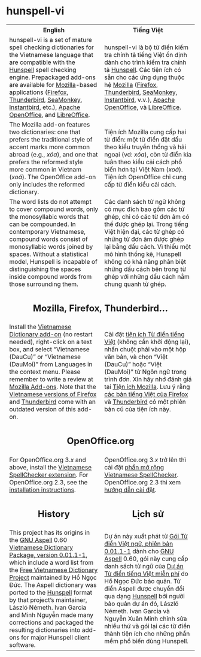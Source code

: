 hunspell-vi
===========

<table>
<tr>
<th>English</th><th>Tiếng Việt</th>
</tr>
<tr>
<td>hunspell-vi is a set of mature spell checking dictionaries for the Vietnamese language that are compatible with the <a href="http://hunspell.sourceforge.net/">Hunspell</a> spell checking engine. Prepackaged add-ons are available for <a href="https://www.mozilla.org/en-US/">Mozilla</a>-based applications (<a href="https://www.mozilla.org/en-US/firefox/">Firefox</a>, <a href="https://www.mozilla.org/en-US/thunderbird/">Thunderbird</a>, <a href="http://www.seamonkey-project.org/">SeaMonkey</a>, <a href="http://www.instantbird.com/">Instantbird</a>, etc.), <a href="http://www.openoffice.org/">Apache OpenOffice</a>, and <a href="https://www.libreoffice.org/">LibreOffice</a>.</td>
<td>hunspell-vi là bộ từ điển kiểm tra chính tả tiếng Việt ổn định dành cho trình kiểm tra chính tả <a href="http://hunspell.sourceforge.net/">Hunspell</a>. Các tiện ích có sẵn cho các ứng dụng thuộc hệ <a href="https://www.mozilla.org/vi/">Mozilla</a> (<a href="https://www.mozilla.org/vi/firefox/">Firefox</a>, <a href="https://www.mozilla.org/vi/thunderbird/">Thunderbird</a>, <a href="http://www.seamonkey-project.org/">SeaMonkey</a>, <a href="http://www.instantbird.com/">Instantbird</a>, v.v.), <a href="http://www.openoffice.org/vi/">Apache OpenOffice</a>, và <a href="https://vi.libreoffice.org/">LibreOffice</a>.</td>
</tr>
<tr>
<td>The Mozilla add-on features two dictionaries: one that prefers the traditional style of accent marks more common abroad (e.g., <i>xóa</i>), and one that prefers the reformed style more common in Vietnam (<i>xoá</i>). The OpenOffice add-on only includes the reformed dictionary.</td>
<td>Tiện ích Mozilla cung cấp hai từ điển: một từ điển đặt dấu theo kiểu truyền thống và hải ngoại (vd: <i>xóa</i>), còn từ điển kia tuân theo kiểu cải cách phổ biến hơn tại Việt Nam (<i>xoá</i>). Tiện ích OpenOffice chỉ cung cấp từ điển kiểu cải cách.</td>
</tr>
<tr>
<td>The word lists do not attempt to cover compound words, only the monosyllabic words that can be compounded. In contemporary Vietnamese, compound words consist of monosyllabic words joined by spaces. Without a statistical model, Hunspell is incapable of distinguishing the spaces inside compound words from those surrounding them.</td>
<td>Các danh sách từ ngữ không có mục đích bao gồm các từ ghép, chỉ có các từ đơn âm có thể được ghép lại. Trong tiếng Việt hiện đại, các từ ghép có những từ đơn âm được ghép lại bằng dấu cách. Vì thiếu một mô hình thống kê, Hunspell không có khả năng phân biệt những dấu cách bên trong từ ghép với những dấu cách nằm chung quanh từ ghép.</td>
</tr>
<tr>
<td align="center" colspan="2"><h2>Mozilla, Firefox, Thunderbird…</h2></td>
</tr>
<tr>
<td>Install the <a href="https://addons.mozilla.org/en-US/firefox/addon/vietnamese-dictionary/">Vietnamese Dictionary add-on</a> (no restart needed), right-click on a text box, and select “Vietnamese (DauCu)” or “Vietnamese (DauMoi)” from Languages in the context menu. Please remember to write a review at <a href="https://addons.mozilla.org/firefox/addon/vietnamese-dictionary/">Mozilla Add-ons</a>. Note that the <a href="https://www.mozilla.org/en-US/firefox/all/?q=vietnamese">Vietnamese versions of Firefox</a> and <a href="https://www.mozilla.org/en-US/thunderbird/all.html#vi">Thunderbird</a> come with an outdated version of this add-on.</td>
<td>Cài đặt <a href="https://addons.mozilla.org/vi/firefox/addon/vietnamese-dictionary/">tiện ích Từ điển tiếng Việt</a> (không cần khởi động lại), nhấn chuột phải vào một hộp văn bản, và chọn “Việt (DauCu)” hoặc “Việt (DauMoi)” từ Ngôn ngữ trong trình đơn. Xin hãy nhớ đánh giá tại <a href="https://addons.mozilla.org/vi/firefox/addon/vietnamese-dictionary/">Tiện ích Mozilla</a>. Lưu ý rằng <a href="https://www.mozilla.org/vi/firefox/all/?q=vietnamese">các bản tiếng Việt của Firefox</a> và <a href="https://www.mozilla.org/vi/thunderbird/all.html#vi">Thunderbird</a> có một phiên bản cũ của tiện ích này.</td>
</tr>
<tr>
<td align="center" colspan="2"><h2>OpenOffice.org</h2></td>
</tr>
<tr>
<td>For OpenOffice.org 3.<i>x</i> and above, install the <a href="http://extensions.openoffice.org/en/project/Vietnamese_SpellChecker">Vietnamese SpellChecker extension</a>. For OpenOffice.org 2.3, see the <a href="https://github.com/1ec5/hunspell-vi/wiki/Installation">installation instructions</a>.</td>
<td>OpenOffice.org 3.<i>x</i> trở lên thì cài đặt <a href="http://extensions.openoffice.org/en/project/Vietnamese_SpellChecker">phần mở rộng Vietnamese SpellChecker</a>. OpenOffice.org 2.3 thì xem <a href="https://github.com/1ec5/hunspell-vi/wiki/C%C3%A0i-%C4%91%E1%BA%B7t">hướng dẫn cài đặt</a>.</td>
</tr>
<tr>
<td align="center"><h2>History</h2></td>
<td align="center"><h2>Lịch sử</h2></td>
</tr>
<tr>
<td>This project has its origins in the <a href="http://aspell.net/">GNU Aspell</a> 0.60 <a href="http://ftp.gnu.org/gnu/aspell/dict/vi/aspell6-vi-0.01.1-1.tar.bz2">Vietnamese Dictionary Package, version 0.01.1-1</a>, which include a word list from the <a href="http://www.informatik.uni-leipzig.de/~duc/Dict/">Free Vietnamese Dictionary Project</a> maintained by Hồ Ngọc Đức. The Aspell dictionary was ported to the <a href="http://hunspell.sourceforge.net/">Hunspell</a> format by that project’s maintainer, László Németh. Ivan Garcia and Minh Nguyễn made many corrections and packaged the resulting dictionaries into add-ons for major Hunspell client software.</td>
<td>Dự án này xuất phát từ <a href="http://ftp.gnu.org/gnu/aspell/dict/vi/aspell6-vi-0.01.1-1.tar.bz2">Gói Từ điển Việt ngữ, phiên bản 0.01.1-1</a> dành cho <a href="http://aspell.net/">GNU Aspell</a> 0.60, gói này cung cấp danh sách từ ngữ của <a href="http://www.informatik.uni-leipzig.de/~duc/Dict/">Dự án Từ điển tiếng Việt miễn phí</a> do Hồ Ngọc Đức bảo quản. Từ điển Aspell được chuyển đổi qua dạng <a href="http://hunspell.sourceforge.net/">Hunspell</a> bởi người bảo quản dự án đó, László Németh. Ivan Garcia và Nguyễn Xuân Minh chỉnh sửa nhiều thứ và gói lại các từ điển thành tiện ích cho những phần mềm phổ biến dùng Hunspell.</td>
</tr>
</table>
